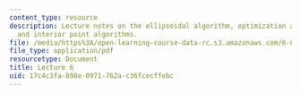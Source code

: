 ```yaml
---
content_type: resource
description: Lecture notes on the ellipsoidal algorithm, optimization and separation,
  and interior point algorithms.
file: /media/https%3A/open-learning-course-data-rc.s3.amazonaws.com/6-854j-advanced-algorithms-fall-2008/17c4c3fa898e0971762ac36fcecffebc_lect10_01.pdf
file_type: application/pdf
resourcetype: Document
title: Lecture 6
uid: 17c4c3fa-898e-0971-762a-c36fcecffebc
---
```

